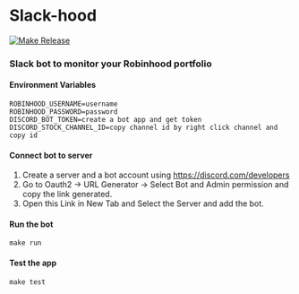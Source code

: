 # Slack-hood

[![Make Release](https://github.com/adityak74/slack-hood/actions/workflows/bump-version-release.yml/badge.svg)](https://github.com/adityak74/slack-hood/actions/workflows/bump-version-release.yml)

### Slack bot to monitor your Robinhood portfolio

#### Environment Variables

```
ROBINHOOD_USERNAME=username
ROBINHOOD_PASSWORD=password
DISCORD_BOT_TOKEN=create a bot app and get token
DISCORD_STOCK_CHANNEL_ID=copy channel id by right click channel and copy id
```

#### Connect bot to server

1. Create a server and a bot account using https://discord.com/developers
2. Go to Oauth2 -> URL Generator -> Select Bot and Admin permission and copy the link generated.
3. Open this Link in New Tab and Select the Server and add the bot.


#### Run the bot

```make run```


#### Test the app

```make test```
